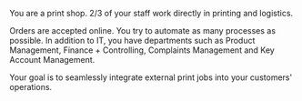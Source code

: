 You are a print shop. 2/3 of your staff work directly in printing and logistics.

Orders are accepted online. You try to automate as many processes as possible. In addition to IT, you have departments such as Product Management, Finance + Controlling, Complaints Management and Key Account Management.

Your goal is to seamlessly integrate external print jobs into your customers' operations.
